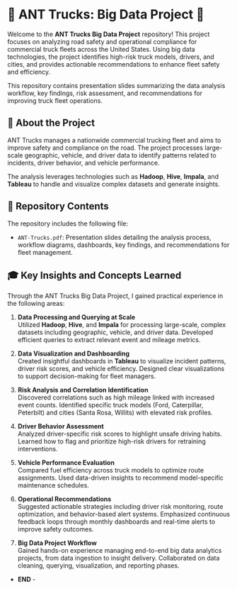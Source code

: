 # 🚚 ANT Trucks: Big Data Project 🚚

Welcome to the **ANT Trucks Big Data Project** repository! This project focuses on analyzing road safety and operational compliance for commercial truck fleets across the United States. Using big data technologies, the project identifies high-risk truck models, drivers, and cities, and provides actionable recommendations to enhance fleet safety and efficiency.

This repository contains presentation slides summarizing the data analysis workflow, key findings, risk assessment, and recommendations for improving truck fleet operations.

## 📄 About the Project

ANT Trucks manages a nationwide commercial trucking fleet and aims to improve safety and compliance on the road. The project processes large-scale geographic, vehicle, and driver data to identify patterns related to incidents, driver behavior, and vehicle performance.

The analysis leverages technologies such as **Hadoop**, **Hive**, **Impala**, and **Tableau** to handle and visualize complex datasets and generate insights.

## 📂 Repository Contents

The repository includes the following file:
- `ANT-Trucks.pdf`: Presentation slides detailing the analysis process, workflow diagrams, dashboards, key findings, and recommendations for fleet management.

## 🎓 Key Insights and Concepts Learned

Through the ANT Trucks Big Data Project, I gained practical experience in the following areas:

1. **Data Processing and Querying at Scale**  
   Utilized **Hadoop**, **Hive**, and **Impala** for processing large-scale, complex datasets including geographic, vehicle, and driver data. Developed efficient queries to extract relevant event and mileage metrics.

2. **Data Visualization and Dashboarding**  
   Created insightful dashboards in **Tableau** to visualize incident patterns, driver risk scores, and vehicle efficiency. Designed clear visualizations to support decision-making for fleet managers.

3. **Risk Analysis and Correlation Identification**  
   Discovered correlations such as high mileage linked with increased event counts. Identified specific truck models (Ford, Caterpillar, Peterbilt) and cities (Santa Rosa, Willits) with elevated risk profiles.

4. **Driver Behavior Assessment**  
   Analyzed driver-specific risk scores to highlight unsafe driving habits. Learned how to flag and prioritize high-risk drivers for retraining interventions.

5. **Vehicle Performance Evaluation**  
   Compared fuel efficiency across truck models to optimize route assignments. Used data-driven insights to recommend model-specific maintenance schedules.

6. **Operational Recommendations**  
   Suggested actionable strategies including driver risk monitoring, route optimization, and behavior-based alert systems. Emphasized continuous feedback loops through monthly dashboards and real-time alerts to improve safety outcomes.

7. **Big Data Project Workflow**  
   Gained hands-on experience managing end-to-end big data analytics projects, from data ingestion to insight delivery. Collaborated on data cleaning, querying, visualization, and reporting phases.

- **END** -
